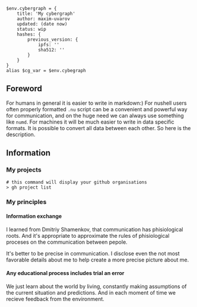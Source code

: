 ```nu
$env.cybergraph = {
    title: 'My cybergraph'
    author: maxim-uvarov
    updated: (date now)
    status: wip
    hashes: {
        previous_version: {
            ipfs: ''
            sha512: ''
        }
    }
}
alias $cg_var = $env.cybegraph
```

## Foreword

For humans in general it is easier to write in markdown:)
For nushell users often properly formatted `.nu` script can be a convenient and powerful way for communication, and on the huge need we can always use something like `numd`.
For machines it will be much easier to write in data specific formats.
It is possible to convert all data between each other.
So here is the description.

## Information

### My projects

```nu
# this command will display your github organisations
> gh project list
```

### My principles

#### Information exchange

I learned from Dmitriy Shamenkov, that communication has phisiological roots. And it's appropriate to approximate the rules of phisiological proceses on the communication between pepole.

It's better to be precise in communication. I disclose even the not most favorable details about me to help create a more precise picture about me.

#### Any educational process includes trial an error

We just learn about the world by living, constantly making assumptions of the current situation and predictions. And in each moment of time we recieve feedback from the environment.


